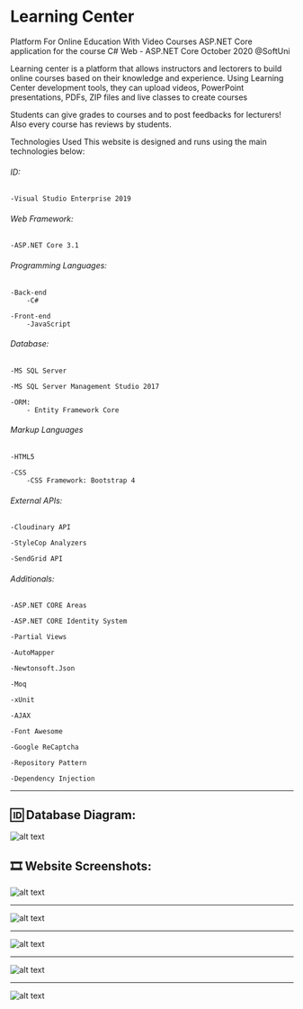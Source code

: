 # Learning Center
 Platform For Online Education With Video Courses
 ASP.NET Core application for the course C# Web - ASP.NET Core October 2020 @SoftUni

 Learning center is a platform that allows instructors and lectorers to
build online courses based on their knowledge and experience. Using
Learning Center development tools, they can upload videos, PowerPoint
presentations, PDFs, ZIP files and live classes to create courses

Students can give grades to courses and to post feedbacks for lecturers! Also every course has reviews by students.

Technologies Used This website is designed and runs using the main technologies below:

###### ID:

    -Visual Studio Enterprise 2019

###### Web Framework: 

    -ASP.NET Core 3.1

###### Programming Languages:

    -Back-end
        -C#

    -Front-end
        -JavaScript

###### Database:

    -MS SQL Server

    -MS SQL Server Management Studio 2017

    -ORM:
        - Entity Framework Core

###### Markup Languages

    -HTML5

    -CSS
        -CSS Framework: Bootstrap 4

###### External APIs:

    -Cloudinary API

    -StyleCop Analyzers

    -SendGrid API

###### Additionals:
    
    -ASP.NET CORE Areas

    -ASP.NET CORE Identity System

    -Partial Views

    -AutoMapper

    -Newtonsoft.Json

    -Moq

    -xUnit

    -AJAX

    -Font Awesome

    -Google ReCaptcha

    -Repository Pattern

    -Dependency Injection

----------------------------------------------------------------------------------------

## :id: Database Diagram:
![alt text](https://res.cloudinary.com/dszoti5z4/image/upload/v1608301842/LearningCenterSecondDatabase_zlor6y.png)

## :film_strip: Website Screenshots:
![alt text](https://res.cloudinary.com/dszoti5z4/image/upload/v1608367529/Screenshot_2020-12-19_104359_otbca3.png)

----------------------------------------------------------------------------------------

![alt text](https://res.cloudinary.com/dszoti5z4/image/upload/v1608367528/Screenshot_2020-12-19_104434_def51v.png)

----------------------------------------------------------------------------------------

![alt text](https://res.cloudinary.com/dszoti5z4/image/upload/v1608367252/CategoriesPage_vzryb6.png)

-----------------------------------------------------------------------------------------

![alt text](https://res.cloudinary.com/dszoti5z4/image/upload/v1608367253/Personal_Accounts_mk5rye.png)

-----------------------------------------------------------------------------------------

![alt text](https://res.cloudinary.com/dszoti5z4/image/upload/v1608367531/Screenshot_2020-12-19_104506_xvhss8.png)